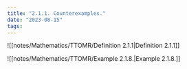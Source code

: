```yaml
---
title: "2.1.1. Counterexamples."
date: "2023-08-15"
tags:
---
```


![[notes/Mathematics/TTOMR/Definition 2.1.1|Definition 2.1.1]]

![[notes/Mathematics/TTOMR/Example 2.1.8.|Example 2.1.8.]]